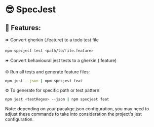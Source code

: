 # 😎 SpecJest

## 🧩 Features:

⏩ Convert gherkin (.feature) to a todo test file

```bash
npm specjest test <path/to/file.feature>
```

⏩ Convert behavioural jest tests to a gherkin (.feature)

⚙️ Run all tests and generate feature files:

```bash
npm jest --json | npm specjest feat
```

⚙️ To generate for specific path or test pattern:

```bash
npm jest <testRegex> --json | npm specjest feat
```

Note: depending on your pacakge.json configuration, you may need to adjust these commands to take into consideration the project's jest configuration.
